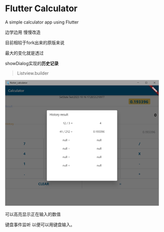 # Flutter Calculator

A simple calculator app using Flutter



边学边用 慢慢改造



目前相较于fork出来的原版来说



最大的变化就是透过 

showDialog实现的**历史记录**

> Listview.builder



![history](.\screenshot\history.png)



可以高亮显示正在输入的数值



键盘事件监听 以便可以用键盘输入。





